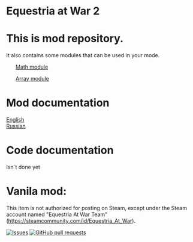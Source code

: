 # Equestria at War 2
<h1>This is mod repository.</h1>
<p>It also contains some modules that can be used in your mode.</p>
<p style="text-indent: 25px;"><a href="https://github.com/Pasha-2033/EaW-2/blob/master/common/mtth/math_operators.txt">Math module</a>
<p style="text-indent: 25px;"><a href="https://github.com/Pasha-2033/EaW-2/blob/master/common/scripted_effects/array_operators.txt">Array module</a>

# Mod documentation
[English](docs/English.md)
<br>
[Russian](docs/Russian.md)

# Code documentation
Isn`t done yet

# Vanila mod:
This item is not authorized for posting on Steam, except under the Steam account named "Equestria At War Team" (https://steamcommunity.com/id/Equestria_At_War).

<a href="https://github.com/Pasha-2033/EaW-2/issues"><img alt="Issues" src="https://img.shields.io/github/issues/Pasha-2033/EaW-2?color=0088ff"/></a>
<a href="https://github.com/Pasha-2033/EaW-2/pulls"><img alt="GitHub pull requests" src="https://img.shields.io/github/issues-pr/Pasha-2033/EaW-2?color=0088ff"/></a>